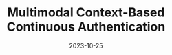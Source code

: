---
title: "Multimodal Context-Based Continuous Authentication"
collection: publications
permalink: /publication/2023-ijcb
date: 2023-10-25
venue: 'International Joint Conference on Biometrics'
paperurl: '/files/pdf/research/ijcb.pdf'
link: 'https://ieeexplore.ieee.org/document/9666442'
citation: 'S. Aathreya, M. Chaudhary, T. Neal, and S. Canavan, “Multimodal Context-based Continuous Authentication,” IJCB 2023.'
---